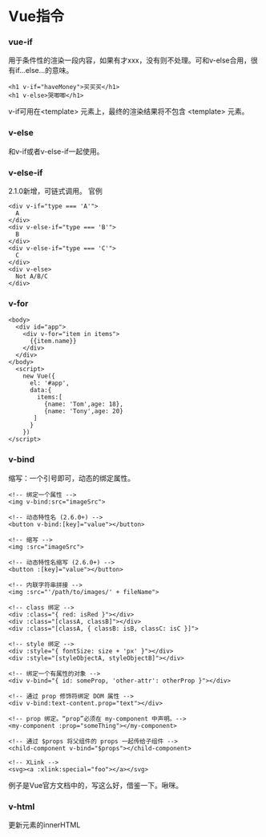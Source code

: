 
# Vue指令
### vue-if
用于条件性的渲染一段内容，如果有才xxx，没有则不处理。可和v-else合用，很有if...else...的意味。
```
<h1 v-if="haveMoney">买买买</h1>
<h1 v-else>哭唧唧</h1>
```
v-if可用在&lt;template&gt; 元素上，最终的渲染结果将不包含 &lt;template&gt; 元素。
### v-else
和v-if或者v-else-if一起使用。
### v-else-if 
2.1.0新增，可链式调用。
官例
```
<div v-if="type === 'A'">
  A
</div>
<div v-else-if="type === 'B'">
  B
</div>
<div v-else-if="type === 'C'">
  C
</div>
<div v-else>
  Not A/B/C
</div>
```
### v-for
```
<body>
  <div id="app">
    <div v-for="item in items">
      {{item.name}}
    </div>
  </div>
</body>
  <script>
    new Vue({
      el: '#app',
      data:{
        items:[
          {name: 'Tom',age: 18},
          {name: 'Tony',age: 20}
       ]
      }
    })
</script>
```
### v-bind
缩写：一个引号即可，动态的绑定属性。
```
<!-- 绑定一个属性 -->
<img v-bind:src="imageSrc">

<!-- 动态特性名 (2.6.0+) -->
<button v-bind:[key]="value"></button>

<!-- 缩写 -->
<img :src="imageSrc">

<!-- 动态特性名缩写 (2.6.0+) -->
<button :[key]="value"></button>

<!-- 内联字符串拼接 -->
<img :src="'/path/to/images/' + fileName">

<!-- class 绑定 -->
<div :class="{ red: isRed }"></div>
<div :class="[classA, classB]"></div>
<div :class="[classA, { classB: isB, classC: isC }]">

<!-- style 绑定 -->
<div :style="{ fontSize: size + 'px' }"></div>
<div :style="[styleObjectA, styleObjectB]"></div>

<!-- 绑定一个有属性的对象 -->
<div v-bind="{ id: someProp, 'other-attr': otherProp }"></div>

<!-- 通过 prop 修饰符绑定 DOM 属性 -->
<div v-bind:text-content.prop="text"></div>

<!-- prop 绑定。“prop”必须在 my-component 中声明。-->
<my-component :prop="someThing"></my-component>

<!-- 通过 $props 将父组件的 props 一起传给子组件 -->
<child-component v-bind="$props"></child-component>

<!-- XLink -->
<svg><a :xlink:special="foo"></a></svg>
```
例子是Vue官方文档中的，写这么好，借鉴一下。啾咪。
### v-html
更新元素的innerHTML